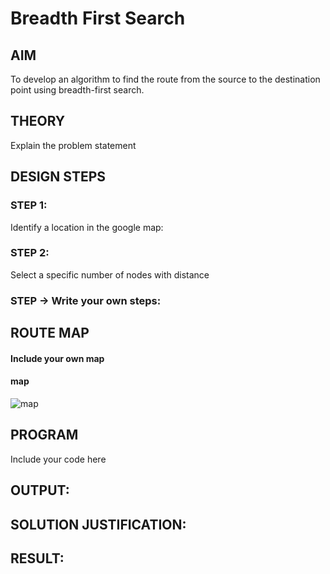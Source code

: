 # Breadth First Search
## AIM

To develop an algorithm to find the route from the source to the destination point using breadth-first search.

## THEORY
Explain the problem statement

## DESIGN STEPS

### STEP 1:
Identify a location in the google map:

### STEP 2:
Select a specific number of nodes with distance

### STEP -> Write your own steps:


## ROUTE MAP
#### Include your own map
#### map
![map](https://user-images.githubusercontent.com/75235334/166132323-2d08beba-85dc-4312-9d42-53511d570eec.jpg)


## PROGRAM
Include your code here


## OUTPUT:

## SOLUTION JUSTIFICATION:

## RESULT:

